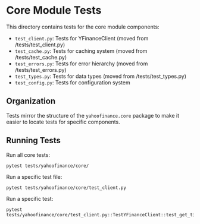 # Core Module Tests

This directory contains tests for the core module components:

- `test_client.py`: Tests for YFinanceClient (moved from /tests/test_client.py)
- `test_cache.py`: Tests for caching system (moved from /tests/test_cache.py)
- `test_errors.py`: Tests for error hierarchy (moved from /tests/test_errors.py)
- `test_types.py`: Tests for data types (moved from /tests/test_types.py)
- `test_config.py`: Tests for configuration system

## Organization

Tests mirror the structure of the `yahoofinance.core` package to make it easier to locate tests for specific components.

## Running Tests

Run all core tests:
```
pytest tests/yahoofinance/core/
```

Run a specific test file:
```
pytest tests/yahoofinance/core/test_client.py
```

Run a specific test:
```
pytest tests/yahoofinance/core/test_client.py::TestYFinanceClient::test_get_ticker_info
```